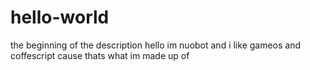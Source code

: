 # hello-world
the beginning of the description
hello im nuobot and i like gameos and coffescript
cause thats what im made up of
